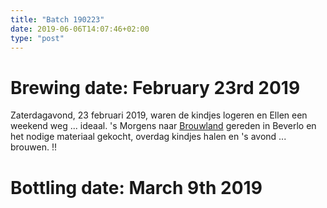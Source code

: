 ```yaml
---
title: "Batch 190223"
date: 2019-06-06T14:07:46+02:00
type: "post"
---
```


# Brewing date: February 23rd 2019
Zaterdagavond, 23 februari 2019, waren de kindjes logeren en Ellen een weekend weg ... ideaal. 's Morgens naar [Brouwland](https://www.brouwland.com/nl) gereden in Beverlo en het nodige materiaal gekocht, overdag kindjes halen en 's avond ... brouwen. !!

# Bottling date: March 9th 2019